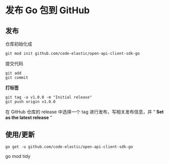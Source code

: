 # 发布 Go 包到 GitHub

## 发布

仓库初始化成

```
git mod init github.com/code-elastic/open-api-client-sdk-go
```

提交代码

```
git add 
git commit
```

**打标签**

```
git tag -a v1.0.0 -m "Initial release"
git push origin v1.0.0
```



在 GitHub 仓库的 release 中选择一个 tag 进行发布，写相关发布信息，并 “ **Set as the latest release** ”





## 使用/更新

```
go get -u github.com/code-elastic/open-api-client-sdk-go
```

go mod tidy